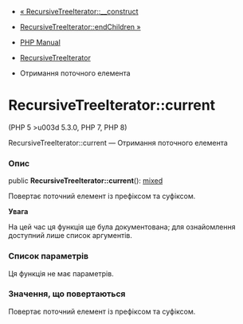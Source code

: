 - [«
RecursiveTreeIterator::\_\_construct](recursivetreeiterator.construct.md)
- [RecursiveTreeIterator::endChildren
»](recursivetreeiterator.endchildren.md)

- [PHP Manual](index.md)
- [RecursiveTreeIterator](class.recursivetreeiterator.md)
- Отримання поточного елемента

# RecursiveTreeIterator::current

(PHP 5 \>u003d 5.3.0, PHP 7, PHP 8)

RecursiveTreeIterator::current — Отримання поточного елемента

### Опис

public **RecursiveTreeIterator::current**():
[mixed](language.types.declarations.md#language.types.declarations.mixed)

Повертає поточний елемент із префіксом та суфіксом.

**Увага**

На цей час ця функція ще була документована; для
ознайомлення доступний лише список аргументів.

### Список параметрів

Ця функція не має параметрів.

### Значення, що повертаються

Повертає поточний елемент із префіксом та суфіксом.
